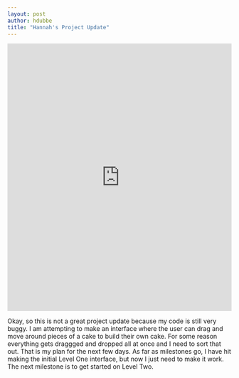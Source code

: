 ```yaml
---
layout: post
author: hdubbe
title: "Hannah's Project Update"
---
```


<iframe src="https://trinket.io/embed/python/a7fca23d06" width="100%" height="600" frameborder="0" marginwidth="0" marginheight="0" allowfullscreen></iframe>

Okay, so this is not a great project update because my code is still very buggy. I am attempting to make an interface where the user can drag and move around pieces of a cake to build their own cake. For some reason everything gets draggged and dropped all at once and I need to sort that out. That is my plan for the next few days.
As far as milestones go, I have hit making the initial Level One interface, but now I just need to make it work. The next milestone is to get started on Level Two.
